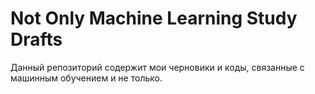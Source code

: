 # Not Only Machine Learning Study Drafts
Данный репозиторий содержит мои черновики и коды, связанные с машинным обучением и не только.
